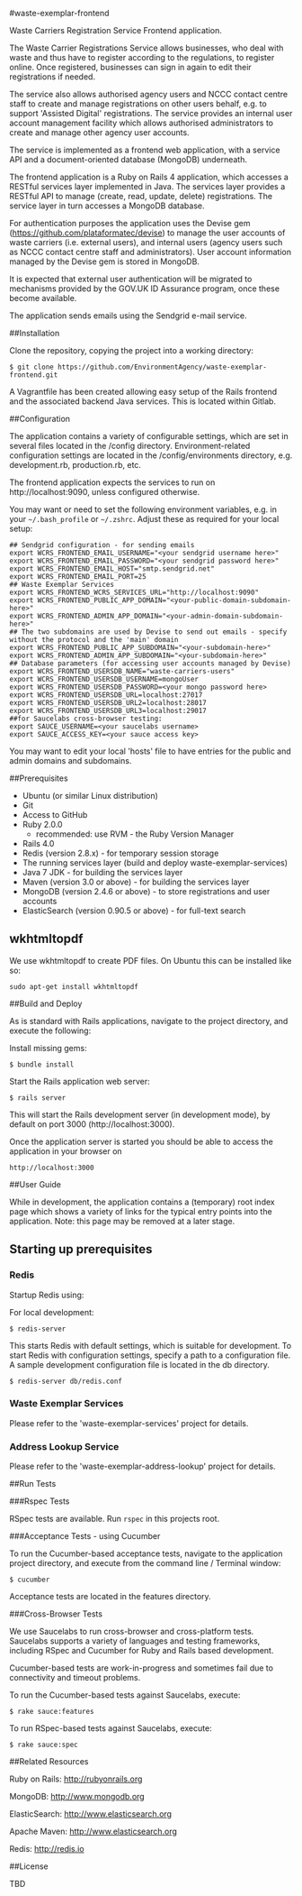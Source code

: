 #waste-exemplar-frontend

Waste Carriers Registration Service Frontend application.

The Waste Carrier Registrations Service allows businesses, who deal with waste and thus have to register according to the regulations, to register online. Once registered, businesses can sign in again to edit their registrations if needed.

The service also allows authorised agency users and NCCC contact centre staff to create and manage registrations on other users behalf, e.g. to support 'Assisted Digital' registrations. The service provides an internal user account management facility which allows authorised administrators to create and manage other agency user accounts.

The service is implemented as a frontend web application, with a service API and a document-oriented database (MongoDB) underneath.

The frontend application is a Ruby on Rails 4 application, which accesses a RESTful services layer implemented in Java.
The services layer provides a RESTful API to manage (create, read, update, delete) registrations.
The service layer in turn accesses a MongoDB database. 

For authentication purposes the application uses the Devise gem (https://github.com/plataformatec/devise) to manage the user accounts of waste carriers (i.e. external users), and internal users (agency users such as NCCC contact centre staff and administrators). User account information managed by the Devise gem is stored in MongoDB.

It is expected that external user authentication will be migrated to mechanisms provided by the GOV.UK ID Assurance program, once these become available.

The application sends emails using the Sendgrid e-mail service.


##Installation


Clone the repository, copying the project into a working directory:

	$ git clone https://github.com/EnvironmentAgency/waste-exemplar-frontend.git

A Vagrantfile has been created allowing easy setup of the Rails frontend and the associated backend Java services. This is located within Gitlab.

##Configuration

The application contains a variety of configurable settings, which are set in several files located in the /config directory.
Environment-related configuration settings are located in the /config/environments directory, e.g. development.rb, production.rb, etc.

The frontend application expects the services to run on http://localhost:9090, unless configured otherwise.

You may want or need to set the following environment variables, e.g. in your `~/.bash_profile` or `~/.zshrc`. Adjust these as required for your local setup:

	## Sendgrid configuration - for sending emails
	export WCRS_FRONTEND_EMAIL_USERNAME="<your sendgrid username here>"
	export WCRS_FRONTEND_EMAIL_PASSWORD="<your sendgrid password here>"
	export WCRS_FRONTEND_EMAIL_HOST="smtp.sendgrid.net"
	export WCRS_FRONTEND_EMAIL_PORT=25
	## Waste Exemplar Services
	export WCRS_FRONTEND_WCRS_SERVICES_URL="http://localhost:9090"
	export WCRS_FRONTEND_PUBLIC_APP_DOMAIN="<your-public-domain-subdomain-here>"
	export WCRS_FRONTEND_ADMIN_APP_DOMAIN="<your-admin-domain-subdomain-here>"
	## The two subdomains are used by Devise to send out emails - specify without the protocol and the 'main' domain
	export WCRS_FRONTEND_PUBLIC_APP_SUBDOMAIN="<your-subdomain-here>"
	export WCRS_FRONTEND_ADMIN_APP_SUBDOMAIN="<your-subdomain-here>"
	## Database parameters (for accessing user accounts managed by Devise)
	export WCRS_FRONTEND_USERSDB_NAME="waste-carriers-users"
	export WCRS_FRONTEND_USERSDB_USERNAME=mongoUser
	export WCRS_FRONTEND_USERSDB_PASSWORD=<your mongo password here>
	export WCRS_FRONTEND_USERSDB_URL=localhost:27017
	export WCRS_FRONTEND_USERSDB_URL2=localhost:28017
	export WCRS_FRONTEND_USERSDB_URL3=localhost:29017
	##for Saucelabs cross-browser testing:
	export SAUCE_USERNAME=<your saucelabs username>
	export SAUCE_ACCESS_KEY=<your sauce access key>

You may want to edit your local 'hosts' file to have entries for the public and admin domains and subdomains.


##Prerequisites

* Ubuntu (or similar Linux distribution)
* Git
* Access to GitHub
* Ruby 2.0.0
	* recommended: use RVM - the Ruby Version Manager
* Rails 4.0
* Redis (version 2.8.x) - for temporary session storage
* The running services layer (build and deploy waste-exemplar-services)
* Java 7 JDK - for building the services layer
* Maven (version 3.0 or above) - for building the services layer
* MongoDB (version 2.4.6 or above) - to store registrations and user accounts
* ElasticSearch (version 0.90.5 or above) - for full-text search

## wkhtmltopdf

We use wkhtmltopdf to create PDF files. On Ubuntu this can be installed like so:

`sudo apt-get install wkhtmltopdf`

##Build and Deploy

As is standard with Rails applications, navigate to the project directory, and execute the following:

Install missing gems:

	$ bundle install

Start the Rails application web server:

	$ rails server

This will start the Rails development server (in development mode), by default on port 3000 (http://localhost:3000).

Once the application server is started you should be able to access the application in your browser on

	http://localhost:3000

##User Guide

While in development, the application contains a (temporary) root index page which shows a variety of links for the typical entry points into the application. Note: this page may be removed at a later stage.

## Starting up prerequisites

### Redis

Startup Redis using:

For local development:

	$ redis-server

This starts Redis with default settings, which is suitable for development.
To start Redis with configuration settings, specify a path to a configuration file. 
A sample development configuration file is located in the db directory.

	$ redis-server db/redis.conf

### Waste Exemplar Services

Please refer to the 'waste-exemplar-services' project for details.

### Address Lookup Service

Please refer to the 'waste-exemplar-address-lookup' project for details.


##Run Tests

###Rspec Tests

RSpec tests are available. Run `rspec` in this projects root.

###Acceptance Tests - using Cucumber

To run the Cucumber-based acceptance tests, navigate to the application project directory, and execute from the command line / Terminal window:

	$ cucumber

Acceptance tests are located in the features directory.


###Cross-Browser Tests

We use Saucelabs to run cross-browser and cross-platform tests.
Saucelabs supports a variety of languages and testing frameworks, including RSpec and Cucumber for Ruby and Rails based development.

Cucumber-based tests are work-in-progress and sometimes fail due to connectivity and timeout problems. 

To run the Cucumber-based tests against Saucelabs, execute:

	$ rake sauce:features


To run RSpec-based tests against Saucelabs, execute:

	$ rake sauce:spec


##Related Resources

Ruby on Rails: http://rubyonrails.org

MongoDB: http://www.mongodb.org

ElasticSearch: http://www.elasticsearch.org

Apache Maven: http://www.elasticsearch.org

Redis: http://redis.io


##License

TBD
